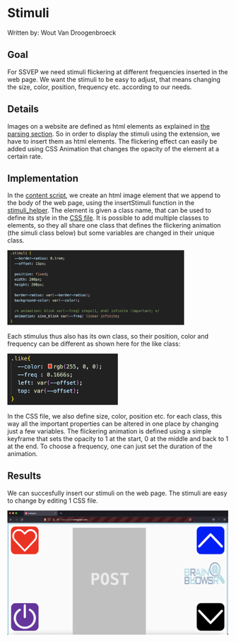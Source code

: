 # Stimuli

Written by: Wout Van Droogenbroeck

## Goal

For SSVEP we need stimuli flickering at different frequencies inserted in the web page. We want the stimuli to be easy to adjust, that means changing the size, color, position, frequency etc. according to our needs.

## Details

Images on a website are defined as html elements as explained in [the parsing section](./parsing.md). So in order to display the stimuli using the extension, we have to insert them as html elements. The flickering effect can easily be added using CSS Animation that changes the opacity of the element at a certain rate.

## Implementation

In the [content script](../../src/content_script.js), we create an html image element that we append to the body of the web page, using the insertStimuli function in the [stimuli_helper](../../src/helpers/stimuli_helper.js). The element is given a class name, that can be used to define its style in the [CSS file](../../src/css/stimuli.css). It is possible to add multiple classes to elements, so they all share one class that defines the flickering animation (the simuli class below) but some variables are changed in their unique class.

<img src="./images/stimuli_class.png" width="400"/>

Each stimulus thus also has its own class, so their position, color and frequency can be different as shown here for the like class:

<img src="./images/like_class.png" width="250"/>


In the CSS file, we also define size, color, position etc. for each class, this way all the important properties can be altered in one place by changing just a few variables. The flickering animation is defined using a simple keyframe that sets the opacity to 1 at the start, 0 at the middle and back to 1 at the end. To choose a frequency, one can just set the duration of the animation.

## Results

We can succesfully insert our stimuli on the web page. The stimuli are easy to change by editing 1 CSS file.

<img src="./images/stimuli_result.png" width="500"/>
